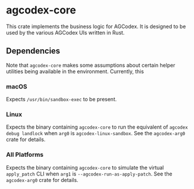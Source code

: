 # agcodex-core

This crate implements the business logic for AGCodex. It is designed to be used by the various AGCodex UIs written in Rust.

## Dependencies

Note that `agcodex-core` makes some assumptions about certain helper utilities being available in the environment. Currently, this

### macOS

Expects `/usr/bin/sandbox-exec` to be present.

### Linux

Expects the binary containing `agcodex-core` to run the equivalent of `agcodex debug landlock` when `arg0` is `agcodex-linux-sandbox`. See the `agcodex-arg0` crate for details.

### All Platforms

Expects the binary containing `agcodex-core` to simulate the virtual `apply_patch` CLI when `arg1` is `--agcodex-run-as-apply-patch`. See the `agcodex-arg0` crate for details.
